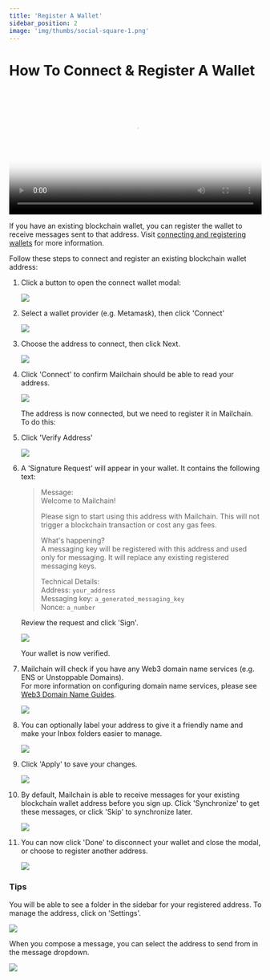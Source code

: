 ```yaml
---
title: 'Register A Wallet'
sidebar_position: 2
image: 'img/thumbs/social-square-1.png'
---
```


# How To Connect & Register A Wallet

<video controls width="100%" poster="https://github.com/mailchain/video-tutorials/blob/main/posters/registering_a_wallet.png?raw=true">
    <source src="https://github.com/mailchain/video-tutorials/blob/main/videos/registering_a_wallet.mp4?raw=true" />
</video>

If you have an existing blockchain wallet, you can register the wallet to receive messages sent to that address. Visit [connecting and registering wallets](/user/concepts/understanding-connecting-wallets) for more information.

Follow these steps to connect and register an existing blockchain wallet address:

1.  Click a button to open the connect wallet modal:

    ![](./img-register-a-wallet/connect-buttons.png)

1.  Select a wallet provider (e.g. Metamask), then click 'Connect'

    ![](./img-register-a-wallet/connect-wallet.png)

1.  Choose the address to connect, then click Next.

    ![](./img-register-a-wallet/connect-address.png)

1.  Click 'Connect' to confirm Mailchain should be able to read your address.

    ![](./img-register-a-wallet/connect-address-confirm.png)

    The address is now connected, but we need to register it in Mailchain. To do this:

1.  Click 'Verify Address'

    ![](./img-register-a-wallet/verify-address-button.png)

1.  A 'Signature Request' will appear in your wallet. It contains the following text:

    > Message: <br />
    > Welcome to Mailchain! <br />
    >
    > Please sign to start using this address with Mailchain. This will not trigger a blockchain transaction or cost any gas fees. <br />
    >
    > What's happening? <br />
    > A messaging key will be registered with this address and used only for messaging. It will replace any existing registered messaging keys. <br />
    >
    > Technical Details: <br />
    > Address: `your_address` <br />
    > Messaging key: `a_generated_messaging_key` <br />
    > Nonce: `a_number`

    Review the request and click 'Sign'.

    ![](./img-register-a-wallet/wallet-signature-request.png)

    Your wallet is now verified.

1.  Mailchain will check if you have any Web3 domain name services (e.g. ENS or Unstoppable Domains).<br/>For more information on configuring domain name services, please see [Web3 Domain Name Guides](/user/guides/name-services/).

    ![](./img-register-a-wallet/name-sync.png)

1.  You can optionally label your address to give it a friendly name and make your Inbox folders easier to manage.

    ![](./img-register-a-wallet/address-label.png)

1.  Click 'Apply' to save your changes.

    ![](./img-register-a-wallet/apply-label.png)

1.  By default, Mailchain is able to receive messages for your existing blockchain wallet address before you sign up. Click 'Synchronize' to get these messages, or click 'Skip' to synchronize later.

    ![](./img-register-a-wallet/wallet-sync.png)

1.  You can now click 'Done' to disconnect your wallet and close the modal, or choose to register another address.

    ![](./img-register-a-wallet/wallet-verified.png)

### Tips

You will be able to see a folder in the sidebar for your registered address. To manage the address, click on 'Settings'.

![](./img-register-a-wallet/registered-address-folder.png)

When you compose a message, you can select the address to send from in the message dropdown.

![](./img-register-a-wallet/compose-from-registered-address.png)
